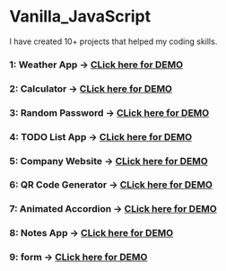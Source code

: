 # Vanilla_JavaScript
I have created 10+ projects that helped my coding skills.

### 1: Weather App ->  [CLick here for DEMO](https://upendrabhatt2607.github.io/Vanilla_JavaScript/Weather_App/)
### 2: Calculator ->  [CLick here for DEMO](https://upendrabhatt2607.github.io/Vanilla_JavaScript/Calculator/)
### 3: Random Password ->  [CLick here for DEMO](https://upendrabhatt2607.github.io/Vanilla_JavaScript/Random_Password/)
### 4: TODO List App ->  [CLick here for DEMO](https://upendrabhatt2607.github.io/Vanilla_JavaScript/TODO_List_App/)
### 5: Company Website ->  [CLick here for DEMO](https://upendrabhatt2607.github.io/Vanilla_JavaScript/Company_Website/)
### 6: QR Code Generator ->  [CLick here for DEMO](https://upendrabhatt2607.github.io/Vanilla_JavaScript/QR_Code_Generator/)
### 7: Animated Accordion ->  [CLick here for DEMO](https://upendrabhatt2607.github.io/Vanilla_JavaScript/Animated_Accordion/)
### 8: Notes App ->  [CLick here for DEMO](https://upendrabhatt2607.github.io/Vanilla_JavaScript/Notes_App/) 
### 9: form ->  [CLick here for DEMO](https://upendrabhatt2607.github.io/Vanilla_JavaScript/form/) 









